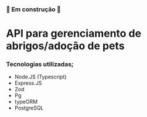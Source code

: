 ### 🚧 Em construção 🚧

# API para gerenciamento de abrigos/adoção de pets

### Tecnologias utilizadas;

- Node.JS (Typescript)
- Express.JS
- Zod
- Pg
- typeORM
- PostgreSQL
